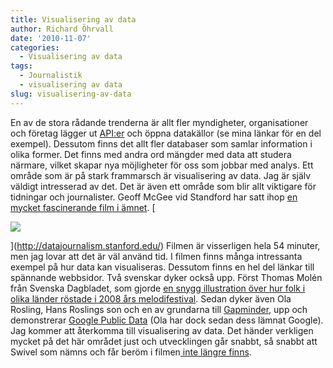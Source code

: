 ```yaml
---
title: Visualisering av data
author: Richard Öhrvall
date: '2010-11-07'
categories:
  - Visualisering av data
tags:
  - Journalistik
  - visualisering av data
slug: visualisering-av-data
---
```


En av de stora rådande trenderna är allt fler myndigheter, organisationer och företag lägger ut [API:er](http://sv.wikipedia.org/wiki/Application_Programming_Interface) och öppna datakällor (se mina länkar för en del exempel). Dessutom finns det allt fler databaser som samlar information i olika former. Det finns med andra ord mängder med data att studera närmare, vilket skapar nya möjligheter för oss som jobbar med analys. Ett område som är på stark frammarsch är visualisering av data. Jag är själv väldigt intresserad av det. Det är även ett område som blir allt viktigare för tidningar och journalister. Geoff McGee vid Standford har satt ihop [en mycket fascinerande film i ämnet](http://datajournalism.stanford.edu/).  [

![](/img/wp/datajournalism1-300x237.jpg)

](http://datajournalism.stanford.edu/) Filmen är visserligen hela 54 minuter, men jag lovar att det är väl använd tid. I filmen finns många intressanta exempel på hur data kan visualiseras. Dessutom finns en hel del länkar till spännande webbsidor. Två svenskar dyker också upp. Först Thomas Molén från Svenska Dagbladet, som gjorde [en snygg illustration över hur folk i olika länder röstade i 2008 års melodifestival](http://www.svd.se/kulturnoje/nyheter/har-ar-svds-guldgrafik_4415941.svd?service=graphic). Sedan dyker även Ola Rosling, Hans Roslings son och en av grundarna till [Gapminder](http://www.gapminder.org/), upp och demonstrerar [Google Public Data](http://www.google.com/publicdata/home) (Ola har dock sedan dess lämnat Google). Jag kommer att återkomma till visualisering av data. Det händer verkligen mycket på det här området just och utvecklingen går snabbt, så snabbt att Swivel som nämns och får beröm i filmen[ inte längre finns](http://eagereyes.org/criticism/the-rise-and-fall-of-swivel).
